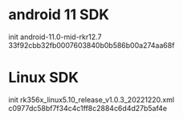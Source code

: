 # android 11 SDK

init android-11.0-mid-rkr12.7 33f92cbb32fb0007603840b0b586b00a274aa68f

# Linux SDK

init rk356x_linux5.10_release_v1.0.3_20221220.xml c0977dc58bf7f34c4c1ff8c2884c6d4d27b5af4e
